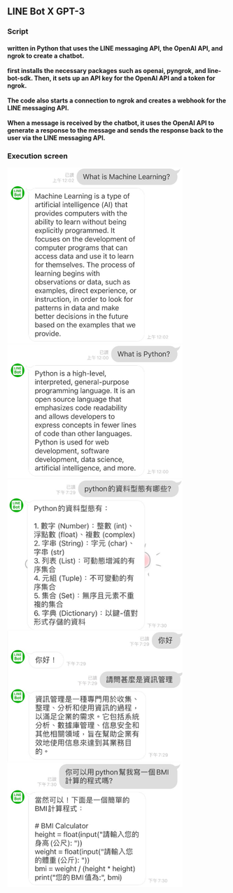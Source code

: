 <h2>LINE Bot X GPT-3 </h2>
<h3>Script</3>
<h4>written in Python that uses the LINE messaging API, the OpenAI API, and ngrok to create a chatbot.<br><br>
first installs the necessary packages such as openai, pyngrok, and line-bot-sdk. Then, it sets up an API key for the OpenAI API and a token for ngrok. <br><br>
The code also starts a connection to ngrok and creates a webhook for the LINE messaging API. <br><br>
When a message is received by the chatbot, it uses the OpenAI API to generate a response to the message and sends the response back to the user via the LINE messaging API.</h4>
<h3>Execution screen </h3>
<div style="display:inline-block">
  <img width="400" src="run screen/run screen3.jpg">
  <img width="400" src="run screen/run screen4.jpg">
</div>
<div style="display:inline-block">
  <img width="400" src="run screen/run screen5.png">
  <img width="400" src="run screen/run screen6.png">
</div>
<img width="400" src="run screen/run screen1.jpg">

